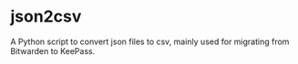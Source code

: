 # json2csv
A Python script to convert json files to csv, mainly used for migrating from Bitwarden to KeePass.
